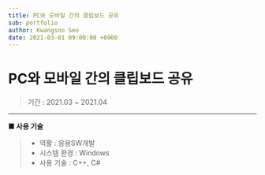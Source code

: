 ```yaml
---
title: PC와 모바일 간의 클립보드 공유
sub: portfolio
author: Kwangsoo Seo
date: 2021-03-01 09:00:00 +0900
---
```


# PC와 모바일 간의 클립보드 공유
> 기간 : 2021.03 ~ 2021.04

---

**■ 사용 기술**

>  * 역활 : 응용SW개발
>  * 시스템 환경 : Windows
>  * 사용 기술 : C++, C#

